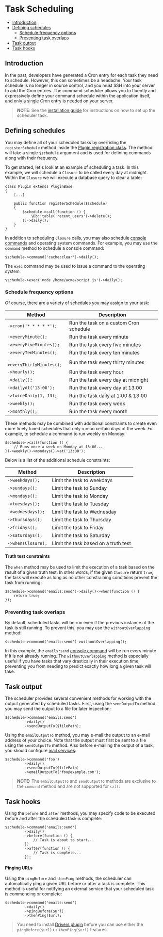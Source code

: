 # Task Scheduling

- [Introduction](#introduction)
- [Defining schedules](#defining-schedules)
    - [Schedule frequency options](#schedule-frequency-options)
    - [Preventing task overlaps](#preventing-task-overlaps)
- [Task output](#task-output)
- [Task hooks](#task-hooks)

<a name="introduction"></a>
## Introduction

In the past, developers have generated a Cron entry for each task they need to schedule. However, this can sometimes be a headache. Your task schedule is no longer in source control, and you must SSH into your server to add the Cron entries. The command scheduler allows you to fluently and expressively define your command schedule within the application itself, and only a single Cron entry is needed on your server.

> **NOTE**: See the [installation guide](../setup/installation#crontab-setup) for instructions on how to set up the scheduler task.

<a name="defining-schedules"></a>
## Defining schedules

You may define all of your scheduled tasks by overriding the `registerSchedule` method inside the [Plugin registration class](registration#registration-file). The method will take a single `$schedule` argument and is used for defining commands along with their frequency.

To get started, let's look at an example of scheduling a task. In this example, we will schedule a `Closure` to be called every day at midnight. Within the `Closure` we will execute a database query to clear a table:

    class Plugin extends PluginBase
    {
        [...]

        public function registerSchedule($schedule)
        {
            $schedule->call(function () {
                \Db::table('recent_users')->delete();
            })->daily();
        }
    }

In addition to scheduling `Closure` calls, you may also schedule [console commands](../console/commands) and operating system commands. For example, you may use the `command` method to schedule a console command:

    $schedule->command('cache:clear')->daily();

The `exec` command may be used to issue a command to the operating system:

    $schedule->exec('node /home/acme/script.js')->daily();

<a name="schedule-frequency-options"></a>
### Schedule frequency options

Of course, there are a variety of schedules you may assign to your task:

Method  | Description
------------- | -------------
`->cron('* * * * *');`  |  Run the task on a custom Cron schedule
`->everyMinute();`  |  Run the task every minute
`->everyFiveMinutes();`  |  Run the task every five minutes
`->everyTenMinutes();`  |  Run the task every ten minutes
`->everyThirtyMinutes();`  |  Run the task every thirty minutes
`->hourly();`  |  Run the task every hour
`->daily();`  |  Run the task every day at midnight
`->dailyAt('13:00');`  |  Run the task every day at 13:00
`->twiceDaily(1, 13);`  |  Run the task daily at 1:00 & 13:00
`->weekly();`  |  Run the task every week
`->monthly();`  |  Run the task every month

These methods may be combined with additional constraints to create even more finely tuned schedules that only run on certain days of the week. For example, to schedule a command to run weekly on Monday:

    $schedule->call(function () {
        // Runs once a week on Monday at 13:00...
    })->weekly()->mondays()->at('13:00');

Below is a list of the additional schedule constraints:

Method  | Description
------------- | -------------
`->weekdays();`  |  Limit the task to weekdays
`->sundays();`  |  Limit the task to Sunday
`->mondays();`  |  Limit the task to Monday
`->tuesdays();`  |  Limit the task to Tuesday
`->wednesdays();`  |  Limit the task to Wednesday
`->thursdays();`  |  Limit the task to Thursday
`->fridays();`  |  Limit the task to Friday
`->saturdays();`  |  Limit the task to Saturday
`->when(Closure);`  |  Limit the task based on a truth test

#### Truth test constraints

The `when` method may be used to limit the execution of a task based on the result of a given truth test. In other words, if the given `Closure` return `true`, the task will execute as long as no other constraining conditions prevent the task from running:

    $schedule->command('emails:send')->daily()->when(function () {
        return true;
    });

<a name="preventing-task-overlaps"></a>
### Preventing task overlaps

By default, scheduled tasks will be run even if the previous instance of the task is still running. To prevent this, you may use the `withoutOverlapping` method:

    $schedule->command('emails:send')->withoutOverlapping();

In this example, the `emails:send` [console command](../console/commands) will be run every minute if it is not already running. The `withoutOverlapping` method is especially useful if you have tasks that vary drastically in their execution time, preventing you from needing to predict exactly how long a given task will take.

<a name="task-output"></a>
## Task output

The scheduler provides several convenient methods for working with the output generated by scheduled tasks. First, using the `sendOutputTo` method, you may send the output to a file for later inspection:

    $schedule->command('emails:send')
             ->daily()
             ->sendOutputTo($filePath);

Using the `emailOutputTo` method, you may e-mail the output to an e-mail address of your choice. Note that the output must first be sent to a file using the `sendOutputTo` method. Also before e-mailing the output of a task, you should configure [mail services](../services/mail):

    $schedule->command('foo')
             ->daily()
             ->sendOutputTo($filePath)
             ->emailOutputTo('foo@example.com');

> **NOTE:** The `emailOutputTo` and `sendOutputTo` methods are exclusive to the `command` method and are not supported for `call`.

<a name="task-hooks"></a>
## Task hooks

Using the `before` and `after` methods, you may specify code to be executed before and after the scheduled task is complete:

    $schedule->command('emails:send')
             ->daily()
             ->before(function () {
                 // Task is about to start...
             })
             ->after(function () {
                 // Task is complete...
             });

#### Pinging URLs

Using the `pingBefore` and `thenPing` methods, the scheduler can automatically ping a given URL before or after a task is complete. This method is useful for notifying an external service that your scheduled task is commencing or complete:

    $schedule->command('emails:send')
             ->daily()
             ->pingBefore($url)
             ->thenPing($url);

> You need to install [Drivers plugin](https://wintercms.com/plugin/winter-drivers) before you can use either the `pingBefore($url)` or `thenPing($url)` features.
